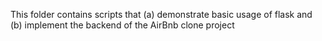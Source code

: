 This folder contains scripts that (a) demonstrate basic usage of flask
and (b) implement the backend of the AirBnb clone project
